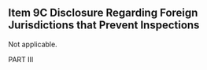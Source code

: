 ## Item 9C Disclosure Regarding Foreign Jurisdictions that Prevent Inspections

Not applicable. 
 
 PART III
